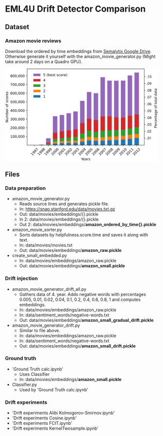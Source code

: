 # EML4U Drift Detector Comparison


## Dataset

### Amazon movie reviews

Download the ordered by time embeddings from [Semalytix Google Drive](https://drive.google.com/drive/folders/1CRwXsKj8984PF0Cg7wpVu7Ib8S0SATof).  
Otherwise generate it yourself with the amazon_movie_generator.py (Might take around 2 days on a Quadro GPU).

![](figures/amazon-overview/amazon-overview.svg)


## Files

### Data preparation

- amazon_movie_generator.py
    - Reads source lines and generates pickle file.
    - In: https://snap.stanford.edu/data/movies.txt.gz
    - Out: data/movies/embeddings/{}.pickle
    - In 2: data/movies/embeddings/{}.pickle
    - Out 2: data/movies/embeddings/**amazon_ordered_by_time{}.pickle**
- amazon_movie_sorter.py
    - Sorts datasets by helpfulness.score.time and saves it along with text.
    - In: data/movies/movies.txt
    - Out: data/movies/embeddings/**amazon_raw.pickle**
- create_small_embedded.py
    - In: data/movies/embeddings/amazon_raw.pickle
    - Out: data/movies/embeddings/**amazon_small.pickle**

### Drift injection

- amazon_movie_generator_drift_all.py
    - Gathers data of 4. year.
      Adds negative words with percentages 0.005, 0.01, 0.02, 0.04, 0.1, 0.2, 0.4, 0.6, 0.8, 1 and computes embeddings.
    - In: data/movies/embeddings/amazon_raw.pickle
    - In: data/sentiment_words/negative-words.txt
    - Out: data/movies/embeddings/**amazon_small_gradual_drift.pickle**
- amazon_movie_generator_drift.py
    - Similar to file above.
    - In: data/movies/embeddings/amazon_raw.pickle
    - In: data/sentiment_words/negative-words.txt
    - Out: data/movies/embeddings/**amazon_small_drift.pickle**

### Ground truth

- 'Ground Truth calc.ipynb'
    - Uses Classifier
    - In: data/movies/embeddings/**amazon_small.pickle**
- Classifier.py
    - Used by 'Ground Truth calc.ipynb'

### Drift experiments

- 'Drift experiments Alibi Kolmogorov-Smirnov.ipynb'
- 'Drift experiments Cosine.ipynb'
- 'Drift experiments FCIT.ipynb'
- 'Drift experiments KernelTwosample.ipynb'
